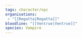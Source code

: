 ```yaml
---
tags: character/npc
organisations:
 - "[[Regatta|Regatta]]"
bloodline: "[[Ventrue|Ventrue]]"
species: Vampire
---
```


